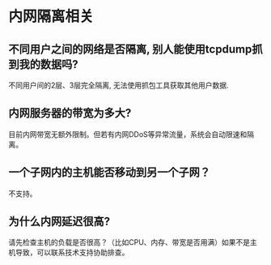 # 内网隔离相关

## 不同用户之间的网络是否隔离, 别人能使用tcpdump抓到我的数据吗?
不同用户间的2层、3层完全隔离, 无法使用抓包工具获取其他用户数据.

## 内网服务器的带宽为多大?
目前内网带宽无额外限制。但若有内网DDoS等异常流量，系统会自动限速和隔离。

## 一个子网内的主机能否移动到另一个子网？
不支持。

## 为什么内网延迟很高?
请先检查主机的负载是否很高？（比如CPU、内存、带宽是否用满）如果不是主机导致，可以联系技术支持协助排查。
